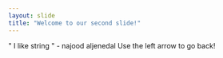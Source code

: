 ```yaml
---
layout: slide
title: "Welcome to our second slide!"
---
```

" I like string " - najood aljenedal
Use the left arrow to go back!
